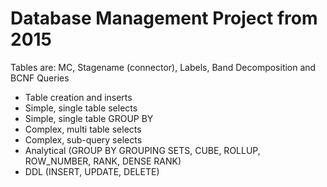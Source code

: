 # Database Management Project from 2015
Tables are: MC, Stagename (connector), Labels, Band
Decomposition and BCNF
Queries
 - Table creation and inserts
 - Simple, single table selects
 - Simple, single table GROUP BY
 - Complex, multi table selects
 - Complex, sub-query selects
 - Analytical (GROUP BY GROUPING SETS, CUBE, ROLLUP, ROW_NUMBER, RANK, DENSE RANK)
 - DDL (INSERT, UPDATE, DELETE)
